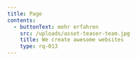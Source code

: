 ```yaml
---
title: Page
contents:
  - buttonText: mehr erfahren
    src: /uploads/asset-teaser-team.jpg
    title: We create awesome websites
    type: rq-013
---
```


